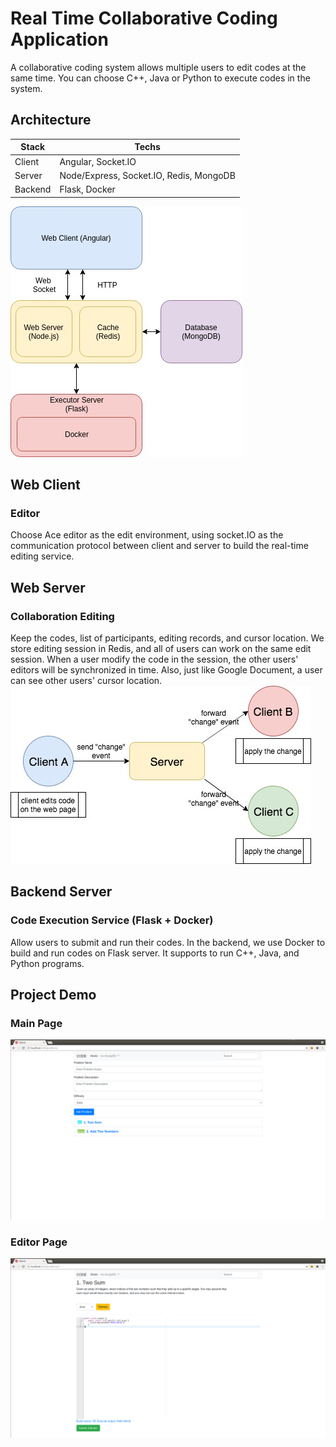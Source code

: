 # Real Time Collaborative Coding Application
A collaborative coding  system allows multiple users to edit codes at the same time. You can choose C++, Java or Python to execute codes in the system.



## Architecture
Stack   | Techs
---     | ---
Client  | Angular, Socket.IO
Server  | Node/Express, Socket.IO, Redis, MongoDB
Backend | Flask, Docker

![arch_image](/images/arch.jpg)


## Web Client
### Editor
Choose Ace editor as the edit environment, using socket.IO as the communication protocol between client and server to build the real-time editing service.

## Web Server
### Collaboration Editing
Keep the codes, list of participants, editing records, and cursor location. We store editing session in Redis, and all of users can work on the same edit session. When a user modify the code in the session, the other users' editors will be synchronized in time. Also, just like Google Document, a user can see other users' cursor location.
![real_time_edit_flow_image](/images/real-time-edit-flow.jpg)

## Backend Server
### Code Execution Service (Flask + Docker)
Allow users to submit and run their codes. In the backend, we use Docker to build and run codes on Flask server. It supports to run C++, Java, and Python programs.

## Project Demo
### Main Page
![main_page](/images/main-page.png)

### Editor Page
![editor_page](/images/editor-page.png)
